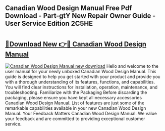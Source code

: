 ## Canadian Wood Design Manual Free Pdf Download - Part-gtY New Repair Owner Guide - User Service Edition 2C5HE

# <h2><a href="http://cf16613.oget.top/?id=Canadian+Wood+Design+Manual">🔗Download New 👉🔴 Canadian Wood Design Manual</a></h2>

[![Canadian Wood Design Manual new download](https://i.imgur.com/5g1atiW.png)](http://cf16613.oget.top/?id=Canadian+Wood+Design+Manual)
Hello and welcome to the user manual for your newly unboxed Canadian Wood Design Manual. This guide is designed to help you get started with your product and provide you with a thorough understanding of its features, functions, and capabilities. You will find clear instructions for installation, operation, maintenance, and troubleshooting. Familiarize with the Packaging Before discarding the packaging, please ensure you have kept all necessary accessories Canadian Wood Design Manual. List of features are just some of the remarkable capabilities available in your new Canadian Wood Design Manual. Your Feedback Matters Canadian Wood Design Manual. We value your feedback and are committed to providing exceptional customer service.
